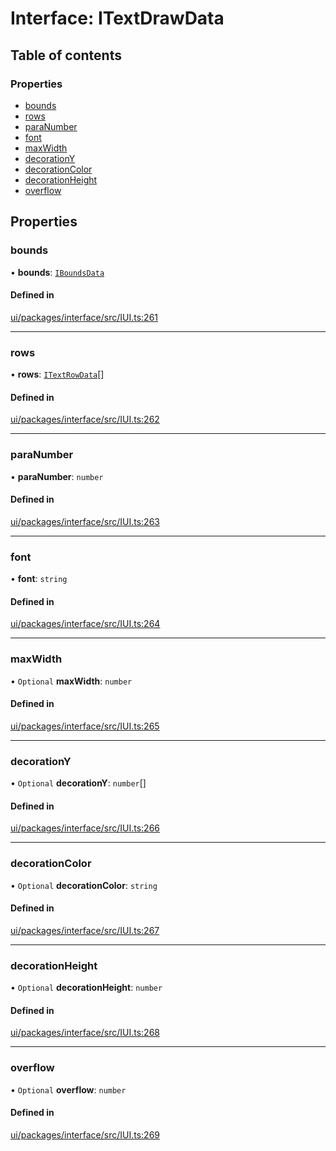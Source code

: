 # Interface: ITextDrawData

## Table of contents

### Properties

- [bounds](ITextDrawData.md#bounds)
- [rows](ITextDrawData.md#rows)
- [paraNumber](ITextDrawData.md#paranumber)
- [font](ITextDrawData.md#font)
- [maxWidth](ITextDrawData.md#maxwidth)
- [decorationY](ITextDrawData.md#decorationy)
- [decorationColor](ITextDrawData.md#decorationcolor)
- [decorationHeight](ITextDrawData.md#decorationheight)
- [overflow](ITextDrawData.md#overflow)

## Properties

### bounds

• **bounds**: [`IBoundsData`](IBoundsData.md)

#### Defined in

[ui/packages/interface/src/IUI.ts:261](https://github.com/leaferjs/leafer-ui/blob/63b7718/packages/interface/src/IUI.ts#L261)

___

### rows

• **rows**: [`ITextRowData`](ITextRowData.md)[]

#### Defined in

[ui/packages/interface/src/IUI.ts:262](https://github.com/leaferjs/leafer-ui/blob/63b7718/packages/interface/src/IUI.ts#L262)

___

### paraNumber

• **paraNumber**: `number`

#### Defined in

[ui/packages/interface/src/IUI.ts:263](https://github.com/leaferjs/leafer-ui/blob/63b7718/packages/interface/src/IUI.ts#L263)

___

### font

• **font**: `string`

#### Defined in

[ui/packages/interface/src/IUI.ts:264](https://github.com/leaferjs/leafer-ui/blob/63b7718/packages/interface/src/IUI.ts#L264)

___

### maxWidth

• `Optional` **maxWidth**: `number`

#### Defined in

[ui/packages/interface/src/IUI.ts:265](https://github.com/leaferjs/leafer-ui/blob/63b7718/packages/interface/src/IUI.ts#L265)

___

### decorationY

• `Optional` **decorationY**: `number`[]

#### Defined in

[ui/packages/interface/src/IUI.ts:266](https://github.com/leaferjs/leafer-ui/blob/63b7718/packages/interface/src/IUI.ts#L266)

___

### decorationColor

• `Optional` **decorationColor**: `string`

#### Defined in

[ui/packages/interface/src/IUI.ts:267](https://github.com/leaferjs/leafer-ui/blob/63b7718/packages/interface/src/IUI.ts#L267)

___

### decorationHeight

• `Optional` **decorationHeight**: `number`

#### Defined in

[ui/packages/interface/src/IUI.ts:268](https://github.com/leaferjs/leafer-ui/blob/63b7718/packages/interface/src/IUI.ts#L268)

___

### overflow

• `Optional` **overflow**: `number`

#### Defined in

[ui/packages/interface/src/IUI.ts:269](https://github.com/leaferjs/leafer-ui/blob/63b7718/packages/interface/src/IUI.ts#L269)
